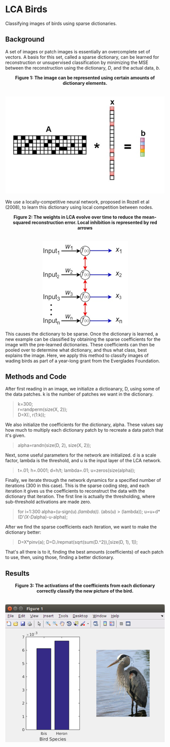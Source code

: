 # LCA Birds
Classifying images of birds using sparse dictionaries. 

## Background
A set of images or patch images is essentially an overcomplete set of vectors. A basis for this set, called a sparse dictionary, can be learned for reconstruction or unsupervised classification by minimizing the MSE between the reconstruction using the dictionary, *D*, and the actual data, *b*.

<p align="center">
  <b>Figure 1: The image can be represented using certain amounts of dictionary elements.</b><br>
  <br><br>
  <img src="https://github.com/MichaelTeti/LCA_Sparse_Coding_WadingBirds/blob/master/ax%3Db.jpg">
</p>

We use a locally-competitive neural network, proposed in Rozell et al (2008), to learn this dictionary using local competition between nodes.

<p align="center">
  <b>Figure 2: The weights in LCA evolve over time to reduce the mean-squared reconstruction error. Local inhibition is represented by red   arrows</b><br>
  <br><br>
  <img src="https://github.com/MichaelTeti/LCA_Sparse_Coding_WadingBirds/blob/master/LCA1.jpg">
</p>

This causes the dictionary to be sparse. Once the dictionary is learned, a new example can be classified by obtaining the sparse coefficients for the image with the pre-learned dictionaries. These coefficients can then be pooled over to determine what dictionary, and thus what class, best explains the image. Here, we apply this method to classify images of wading birds as part of a year-long grant from the Everglades Foundation.  

## Methods and Code
After first reading in an image, we initialize a dictioanary, D, using some of the data patches. k is the number of patches we want in the dictionary.  
>k=300;  
>r=randperm(size(X, 2));  
>D=X(:, r(1:k));  

We also initialize the coefficients for the dictionary, alpha. These values say how much to multiply each dictionary patch by to recreate a data patch that it's given.
>alpha=randn(size(D, 2), size(X, 2));

Next, some useful parameters for the network are initialized. d is a scale factor, lambda is the threshold, and u is the input layer of the LCA network. 
>t=.01;
>h=.0001;
>d=h/t;
>lambda=.01;
>u=zeros(size(alpha));

Finally, we iterate through the network dynamics for a specified number of iterations (300 in this case). This is the sparse coding step, and each iteration it gives us the coefficients to reconstruct the data with the dictionary that iteration. The first line is actually the thresholding, where sub-threshold activations are made zero.

>for i=1:300
>alpha=(u-sign(u).*(lambda)).* (abs(u) > (lambda));
>u=u+d*(D'*(X-D*alpha)-u-alpha);  
  
After we find the sparse coefficients each iteration, we want to make the dictionary better:

>D=X*pinv(a);
>D=D./repmat(sqrt(sum(D.^2)),[size(D, 1), 1]);

That's all there is to it, finding the best amounts (coefficients) of each patch to use, then, using those, finding a better dictionary. 



## Results
<p align="center">
  <b>Figure 3: The activations of the coefficients from each dictionary correctly classify the new picture of the bird.</b><br>
  <br><br>
  <img src="https://github.com/MichaelTeti/LCA_Sparse_Coding_WadingBirds/blob/master/bargraph.png">
</p>

